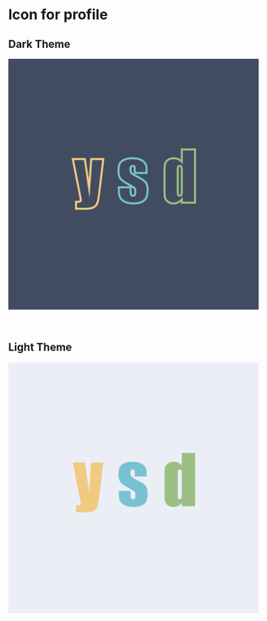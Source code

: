 # Icon for profile


## Dark Theme
![myicon dark theme](./png/myicon(dark).png)

<br>

## Light Theme
![myicon dark theme](./png/myicon(light).png)

